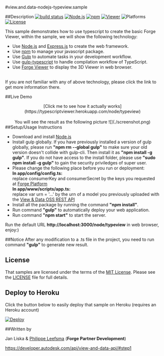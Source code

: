 #view.and.data-nodejs-typeview.sample

##Description
[![build status](https://api.travis-ci.org/cyrillef/extract-view.and.data.api.png)](https://travis-ci.org/cyrillef/extract-view.and.data.api)
[![Node.js](https://img.shields.io/badge/Node.js-6.0.0-blue.svg)](https://nodejs.org/)
[![npm](https://img.shields.io/badge/npm-3.8.6-blue.svg)](https://www.npmjs.com/)
[![Viewer](https://img.shields.io/badge/Viewer-v2.5-green.svg)](https://developer.autodesk.com/api/view-and-data-api/)
![Platforms](https://img.shields.io/badge/platform-windows%20%7C%20osx%20%7C%20linux-lightgray.svg)
[![License](http://img.shields.io/:license-mit-blue.svg)](http://opensource.org/licenses/MIT)

This sample demonstrates how to use typescript to create the basic Forge Viewer, within the sample, we will
show the following technology:
* Use [Node.js](https://nodejs.org) and [Express.js](http://expressjs.com) to create the web framework.
* Use [npm](https://www.npmjs.com) to manage your javascript package.
* Use [Gulp](https://www.npmjs.com/package/gulp) to automate tasks in your development workflow.
* Use [gulp-typescript](https://www.npmjs.com/package/gulp-typescript) to handle compilation workflow of TypeScript.
* Use [Forge Viewer](https://developer.autodesk.com/api/view-and-data-api/) to display the 3D Viewer in web browser.
</br>
If you are not familiar with any of above technology, please click the link to get more information there.

##Live Demo
<center>[Click me to see how it actually works](https://typescriptviewer.herokuapp.com/node/typeview)</center>
</br>
<center>You will see the result as the following picture
![](./screenshot.png)
</center>
##Setup/Usage Instructions

* Download and install [Node.js](https://nodejs.org/en/download/)
* Install gulp globally. If you have previously installed a version of gulp globally, please run **"npm rm --global gulp"** to make sure your old version doesn't collide with gulp-cli. Then install it as **"npm install -g gulp"**. If you do not have 
access to the install folder, please use **"sudo npm install -g gulp"** to gain the security priviledges of super user.
* Please change the following place before you run or deployment:</br>
**In app/config/config.ts:**</br>
replace consumerKey and consumerSecret by the keys you requested at [Forge Platform](https://developer.autodesk.com/user/me/apps)</br>
**In app/www/scripts/app.ts:**</br>
replace var urn = '...' by the urn of a model you previously uploaded with the [View & Data OSS REST API](https://developer.autodesk.com/api/view-and-data-api/#step1)
* Install all the package by running the command **"npm install"**.
* Run command **"gulp"** to automatically deploy your web application.  
* Run command **"npm start"** to start the server.

Run the default URL **http://localhost:3000/node/typeview** in web browser, enjoy:)

##Notice
After any modification to a .ts file in the project, you need to run command **"gulp"** to generate new result.

## License
That samples are licensed under the terms of the [MIT License](http://opensource.org/licenses/MIT). Please see the [LICENSE](LICENSE) file for full details.

## Deploy to Heroku
Click the button below to easily deploy that sample on Heroku (requires an Heroku account)

[![Deploy](https://www.herokucdn.com/deploy/button.svg)](https://heroku.com/deploy)

##Written by

Jan Liska & [Philippe Leefsma](http://adndevblog.typepad.com/cloud_and_mobile/philippe-leefsma.html) (**Forge Partner Development**)

https://developer.autodesk.com/api/view-and-data-api/#step1

